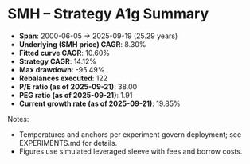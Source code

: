# SMH – Strategy A1g Summary

- **Span**: 2000-06-05 → 2025-09-19 (25.29 years)
- **Underlying (SMH price) CAGR**: 8.30%
- **Fitted curve CAGR**: 10.60%
- **Strategy CAGR**: 14.12%
- **Max drawdown**: -95.49%
- **Rebalances executed**: 122
- **P/E ratio (as of 2025-09-21)**: 38.00
- **PEG ratio (as of 2025-09-21)**: 1.91
- **Current growth rate (as of 2025-09-21)**: 19.85%

Notes:

- Temperatures and anchors per experiment govern deployment; see EXPERIMENTS.md for details.
- Figures use simulated leveraged sleeve with fees and borrow costs.
